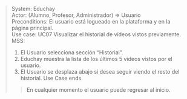 > System: Educhay  
> Actor: (Alumno, Profesor, Administrador) => Usuario  
> Preconditions: El usuario está logueado en la plataforma y en la página principal.  
> Use case: UC07 Visualizar el historial de vídeos vistos previamente.  
> MSS:  
> 1. El Usuario selecciona sección “Historial”. 
> 2. Educhay muestra la lista de los últimos 5 videos vistos por el usuario.
> 3. El Usuario se desplaza abajo si desea seguir viendo el resto del historial.
> Use Case ends.  
>> En cualquier momento el usuario puede regresar al inicio.  